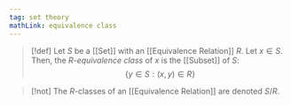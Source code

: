 ```yaml
---
tag: set theory
mathLink: equivalence class
---
```

>[!def]
>Let $S$ be a [[Set]] with an [[Equivalence Relation]] $R$. Let $x\in S$. Then, the *$R$-equivalence class* of $x$ is the [[Subset]] of $S$: $$\{y\in S:(x,y)\in R\}$$

>[!not]
>The $R$-classes of an [[Equivalence Relation]] are denoted $S/R$.
